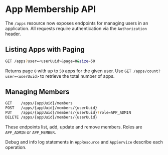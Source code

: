 # App Membership API

The `/apps` resource now exposes endpoints for managing users in an application.
All requests require authentication via the `Authorization` header.

## Listing Apps with Paging

```bash
GET /apps?user=<userUuid>&page=0&size=50
```

Returns page `0` with up to `50` apps for the given user. Use
`GET /apps/count?user=<userUuid>` to retrieve the total number of apps.

## Managing Members

```bash
GET    /apps/{appUuid}/members
POST   /apps/{appUuid}/members/{userUuid}
PUT    /apps/{appUuid}/members/{userUuid}?role=APP_ADMIN
DELETE /apps/{appUuid}/members/{userUuid}
```

These endpoints list, add, update and remove members. Roles are `APP_ADMIN` or
`APP_MEMBER`.

Debug and info log statements in `AppResource` and `AppService` describe each
operation.
